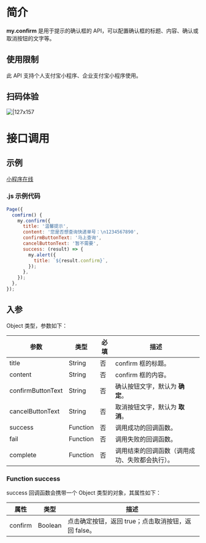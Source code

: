 # 简介
**my.confirm** 是用于提示的确认框的 API，可以配置确认框的标题、内容、确认或取消按钮的文字等。

## 使用限制
此 API 支持个人支付宝小程序、企业支付宝小程序使用。

## 扫码体验

![|127x157](https://gw.alipayobjects.com/zos/skylark-tools/public/files/b24c2aeb8125978c77d93ab36157ac5e.jpeg#align=left&display=inline&height=157&margin=%5Bobject%20Object%5D&originHeight=157&originWidth=127&status=done&style=none&width=127)

# 接口调用

## 示例

[小程序在线](https://opendocs.alipay.com/openbox/mini/opendocs/confirm?view=preview&defaultPage=pages/index/index&defaultOpenedFiles=pages/index/index&theme=light) 

### .js 示例代码

```javascript
Page({
  comfirm() {
    my.confirm({
      title: '温馨提示',
      content: '您是否想查询快递单号：\n1234567890',
      confirmButtonText: '马上查询',
      cancelButtonText: '暂不需要',
      success: (result) => {
        my.alert({
          title: `${result.confirm}`,
        });
      },
    });
  },
});
```

## 入参

Object 类型，参数如下：

| **参数** | **类型** | **必填** | **描述** |
| --- | --- | --- | --- |
| title | String | 否 | confirm 框的标题。 |
| content | String | 否 | confirm 框的内容。 |
| confirmButtonText | String | 否 | 确认按钮文字，默认为 **确定**。 |
| cancelButtonText | String | 否 | 取消按钮文字，默认为 **取消**。 |
| success | Function | 否 | 调用成功的回调函数。 |
| fail | Function | 否 | 调用失败的回调函数。 |
| complete | Function | 否 | 调用结束的回调函数（调用成功、失败都会执行）。 |

### Function success

success 回调函数会携带一个 Object 类型的对象，其属性如下：

| **属性** | **类型** | **描述** |
| --- | --- | --- |
| confirm | Boolean | 点击确定按钮，返回 true；点击取消按钮，返回 false。 |
